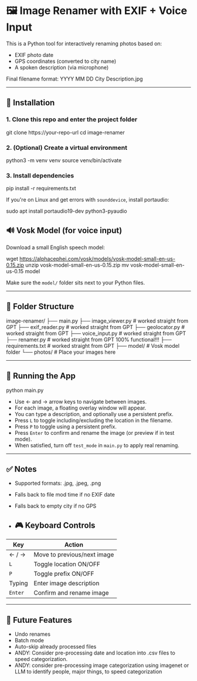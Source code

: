 # 🖼️ Image Renamer with EXIF + Voice Input

This is a Python tool for interactively renaming photos based on:
- EXIF photo date
- GPS coordinates (converted to city name)
- A spoken description (via microphone)

Final filename format:
YYYY MM DD City Description.jpg

---

## 🔧 Installation

### 1. Clone this repo and enter the project folder

git clone https://your-repo-url
cd image-renamer

### 2. (Optional) Create a virtual environment

python3 -m venv venv
source venv/bin/activate

### 3. Install dependencies

pip install -r requirements.txt

If you're on Linux and get errors with `sounddevice`, install portaudio:

sudo apt install portaudio19-dev python3-pyaudio


## 🔊 Vosk Model (for voice input)

Download a small English speech model:

wget https://alphacephei.com/vosk/models/vosk-model-small-en-us-0.15.zip
unzip vosk-model-small-en-us-0.15.zip
mv vosk-model-small-en-us-0.15 model

Make sure the `model/` folder sits next to your Python files.

---

## 📁 Folder Structure

image-renamer/
├── main.py
├── image_viewer.py  # worked straight from GPT
├── exif_reader.py  # worked straight from GPT
├── geolocator.py    # worked straight from GPT
├── voice_input.py   # worked straight from GPT
├── renamer.py		# worked straight from GPT 100% functional!!!
├── requirements.txt   # worked straight from GPT
├── model/                  # Vosk model folder
└── photos/                 # Place your images here

---

## 🚀 Running the App

python main.py

- Use ← and → arrow keys to navigate between images.
- For each image, a floating overlay window will appear.
- You can type a description, and optionally use a persistent prefix.
- Press `L` to toggle including/excluding the location in the filename.
- Press `P` to toggle using a persistent prefix.
- Press `Enter` to confirm and rename the image (or preview if in test mode).
- When satisfied, turn off `test_mode` in `main.py` to apply real renaming.

---

## ✅ Notes

- Supported formats: .jpg, .jpeg, .png
- Falls back to file mod time if no EXIF date
- Falls back to empty city if no GPS

- ## 🎮 Keyboard Controls

| Key     | Action                          |
|---------|---------------------------------|
| ← / →   | Move to previous/next image     |
| `L`     | Toggle location ON/OFF          |
| `P`     | Toggle prefix ON/OFF            |
| Typing  | Enter image description         |
| `Enter` | Confirm and rename image        |


---

## 📌 Future Features

- Undo renames
- Batch mode
- Auto-skip already processed files
- ANDY: Consider pre-processing date and location into .csv files to speed categorization.
- ANDY: consider pre-processing image categorization using imagenet or LLM to identify people, major things, to speed categorization
